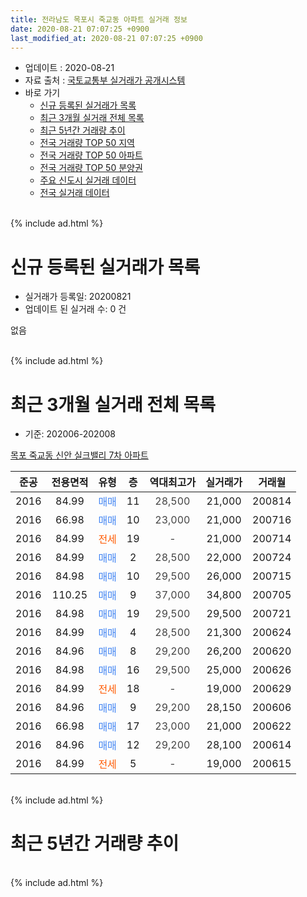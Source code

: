 ```yaml
---
title: 전라남도 목포시 죽교동 아파트 실거래 정보
date: 2020-08-21 07:07:25 +0900
last_modified_at: 2020-08-21 07:07:25 +0900
---
```


* 업데이트 : 2020-08-21
* 자료 출처 : [국토교통부 실거래가 공개시스템](http://rt.molit.go.kr)
* 바로 가기
    * [신규 등록된 실거래가 목록](#신규-등록된-실거래가-목록)
    * [최근 3개월 실거래 전체 목록](#최근-3개월-실거래-전체-목록)
    * [최근 5년간 거래량 추이](#최근-5년간-거래량-추이)
    * [전국 거래량 TOP 50 지역](https://inasie.github.io/apt-trade-info/최근-3개월-전국에서-가장-거래가-많이-발생한-지역)
    * [전국 거래량 TOP 50 아파트](https://inasie.github.io/apt-trade-info/최근-3개월-전국에서-가장-거래가-많이-발생한-아파트)
    * [전국 거래량 TOP 50 분양권](https://inasie.github.io/apt-trade-info/최근-3개월-전국에서-가장-거래가-많이-발생한-분양권)
    * [주요 신도시 실거래 데이터](https://inasie.github.io/apt-trade-info/주요-신도시)
    * [전국 실거래 데이터](https://inasie.github.io/apt-trade-info/전국)
<br>
{% include ad.html %}
<br>

# 신규 등록된 실거래가 목록
* 실거래가 등록일: 20200821
* 업데이트 된 실거래 수: 0 건

없음

<br>
{% include ad.html %}
<br>

# 최근 3개월 실거래 전체 목록
* 기준: 202006-202008


[목포 죽교동 신안 실크밸리 7차 아파트](https://search.naver.com/search.naver?query=%EC%A0%84%EB%9D%BC%EB%82%A8%EB%8F%84+%EB%AA%A9%ED%8F%AC%EC%8B%9C+%EC%A3%BD%EA%B5%90%EB%8F%99+%EB%AA%A9%ED%8F%AC+%EC%A3%BD%EA%B5%90%EB%8F%99+%EC%8B%A0%EC%95%88+%EC%8B%A4%ED%81%AC%EB%B0%B8%EB%A6%AC+7%EC%B0%A8+%EC%95%84%ED%8C%8C%ED%8A%B8)

|준공|전용면적|유형|층|역대최고가|실거래가|거래월|
|:---:|:---:|:---:|:---:|:---:|:---:|:---:|
|2016|84.99|<span style="color:#4285f3">매매</span>|11|<span style="color:#444444">28,500</span>|21,000|200814|
|2016|66.98|<span style="color:#4285f3">매매</span>|10|<span style="color:#444444">23,000</span>|21,000|200716|
|2016|84.99|<span style="color:#ff5a00">전세</span>|19|<span style="color:#444444">-</span>|21,000|200714|
|2016|84.99|<span style="color:#4285f3">매매</span>|2|<span style="color:#444444">28,500</span>|22,000|200724|
|2016|84.98|<span style="color:#4285f3">매매</span>|10|<span style="color:#444444">29,500</span>|26,000|200715|
|2016|110.25|<span style="color:#4285f3">매매</span>|9|<span style="color:#444444">37,000</span>|34,800|200705|
|2016|84.98|<span style="color:#4285f3">매매</span>|19|<span style="color:#444444">29,500</span>|29,500|200721|
|2016|84.99|<span style="color:#4285f3">매매</span>|4|<span style="color:#444444">28,500</span>|21,300|200624|
|2016|84.96|<span style="color:#4285f3">매매</span>|8|<span style="color:#444444">29,200</span>|26,200|200620|
|2016|84.98|<span style="color:#4285f3">매매</span>|16|<span style="color:#444444">29,500</span>|25,000|200626|
|2016|84.99|<span style="color:#ff5a00">전세</span>|18|<span style="color:#444444">-</span>|19,000|200629|
|2016|84.96|<span style="color:#4285f3">매매</span>|9|<span style="color:#444444">29,200</span>|28,150|200606|
|2016|66.98|<span style="color:#4285f3">매매</span>|17|<span style="color:#444444">23,000</span>|21,000|200622|
|2016|84.96|<span style="color:#4285f3">매매</span>|12|<span style="color:#444444">29,200</span>|28,100|200614|
|2016|84.99|<span style="color:#ff5a00">전세</span>|5|<span style="color:#444444">-</span>|19,000|200615|


<br>
{% include ad.html %}
<br>

# 최근 5년간 거래량 추이


<div style="width:100%;">
    <canvas id="deal_progress" height="200"></canvas>
</div>

<script>
new Chart(document.getElementById("deal_progress"), {
    type: 'line',
    data: {
        labels: ['201508','201509','201510','201511','201512','201601','201602','201603','201604','201605','201606','201607','201608','201609','201610','201611','201612','201701','201702','201703','201704','201705','201706','201707','201708','201709','201710','201711','201712','201801','201802','201803','201804','201805','201806','201807','201808','201809','201810','201811','201812','201901','201902','201903','201904','201905','201906','201907','201908','201909','201910','201911','201912','202001','202002','202003','202004','202005','202006','202007','202008'],
        datasets: [{
            label: '매매',
            pointRadius: 1,
            data: [1, 0, 0, 0, 0, 0, 0, 0, 2, 0, 1, 1, 1, 5, 3, 2, 2, 1, 2, 3, 3, 3, 2, 2, 3, 1, 2, 4, 5, 6, 1, 4, 1, 3, 6, 6, 3, 0, 2, 4, 1, 2, 1, 5, 1, 5, 1, 3, 0, 3, 4, 2, 1, 5, 3, 5, 1, 1, 6, 5, 1],
            borderColor: "rgba(255, 201, 14, 1)",
            backgroundColor: "rgba(255, 201, 14, 0.5)",
            fill: false,
            lineTension: 0
        },{
            label: '전월세',
            pointRadius: 1,
            data: [0, 1, 0, 1, 0, 3, 2, 3, 0, 0, 0, 2, 0, 0, 2, 2, 0, 1, 1, 1, 0, 1, 1, 0, 1, 2, 1, 6, 0, 1, 2, 2, 0, 0, 0, 2, 1, 1, 0, 1, 0, 2, 0, 2, 1, 3, 1, 1, 0, 2, 0, 1, 4, 0, 1, 1, 1, 0, 2, 1, 0],
            borderColor: "rgba(0, 141, 185, 1)",
            backgroundColor: "rgba(0, 141, 185, 0.5)",
            fill: false,
            lineTension: 0
        }
        ]
    },
    options: {
        responsive: true,
        title: {
            display: false
        },
        tooltips: {
            mode: 'index',
            intersect: false
        },
        hover: {
            mode: 'nearest',
            intersect: true
        },
        scales: {
            xAxes: [{
                display: true,
                scaleLabel: {
                    display: true,
                    labelString: '년/월'
                }
            }],
            yAxes: [{
                display: true,
                ticks: {
                    suggestedMin: 0,
                },
                scaleLabel: {
                    display: true,
                    labelString: '실거래 수'
                }
            }]
        }
    }
});

</script>


<br>
{% include ad.html %}
<br>


